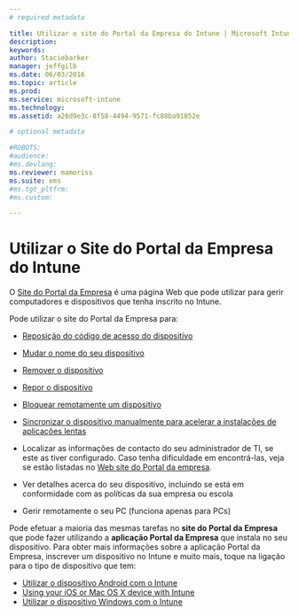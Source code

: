 ```yaml
---
# required metadata

title: Utilizar o site do Portal da Empresa do Intune | Microsoft Intune
description:
keywords:
author: Staciebarker
manager: jeffgilb
ms.date: 06/03/2016
ms.topic: article
ms.prod:
ms.service: microsoft-intune
ms.technology:
ms.assetid: a26d9e3c-8f58-4494-9571-fc88ba91852e

# optional metadata

#ROBOTS:
#audience:
#ms.devlang:
ms.reviewer: mamoriss
ms.suite: ems
#ms.tgt_pltfrm:
#ms.custom:

---
```


# Utilizar o Site do Portal da Empresa do Intune
O [Site do Portal da Empresa](http://portal.manage.microsoft.com) é uma página Web que pode utilizar para gerir computadores e dispositivos que tenha inscrito no Intune.

Pode utilizar o site do Portal da Empresa para:

-   [Reposição do código de acesso do dispositivo](reset-your-passcode-cpwebsite.md)

-   [Mudar o nome do seu dispositivo](rename-your-device-cpwebsite.md)

-   [Remover o dispositivo](remove-your-device-cpwebsite.md)

-   [Repor o dispositivo](reset-your-device-cpwebsite.md)

-   [Bloquear remotamente um dispositivo](remote-lock-your-device-cpwebsite.md)

-   [Sincronizar o dispositivo manualmente para acelerar a instalações de aplicações lentas](sync-your-device-manually-cpwebsite.md)

-   Localizar as informações de contacto do seu administrador de TI, se este as tiver configurado. Caso tenha dificuldade em encontrá-las, veja se estão listadas no [Web site do Portal da empresa](http://portal.manage.microsoft.com).

-   Ver detalhes acerca do seu dispositivo, incluindo se está em conformidade com as políticas da sua empresa ou escola

-   Gerir remotamente o seu PC (funciona apenas para PCs)

Pode efetuar a maioria das mesmas tarefas no **site do Portal da Empresa** que pode fazer utilizando a **aplicação Portal da Empresa** que instala no seu dispositivo. Para obter mais informações sobre a aplicação Portal da Empresa, inscrever um dispositivo no Intune e muito mais, toque na ligação para o tipo de dispositivo que tem:

- [Utilizar o dispositivo Android com o Intune](using-your-android-device-with-intune.md)
- [Using your iOS or Mac OS X device with Intune](using-your-ios-or-mac-os-x-device-with-intune.md)
- [Utilizar o dispositivo Windows com o Intune](using-your-windows-device-with-intune.md)


<!--HONumber=Jun16_HO1-->


